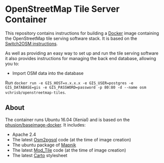 # OpenStreetMap Tile Server Container

This repository contains instructions for building a
[Docker](https://www.docker.io/) image containing the OpenStreetMap tile
serving software stack.  It is based on the
[Switch2OSM instructions](https://switch2osm.org/manually-building-a-tile-server-16-04-2-lts/).

As well as providing an easy way to set up and run the tile serving software it
also provides instructions for managing the back end database, allowing you to:

* Import OSM data into the database


Run `docker run -e GIS_HOST=x.x.x.x -e GIS_USER=postgres -e GIS_DATABASE=gis -e GIS_PASSWORD=password -p 80:80 -d --name osm vchrisb/openstreetmap-tiles`.

## About

The container runs Ubuntu 16.04 (Xenial) and is based on the
[phusion/baseimage-docker](https://github.com/phusion/baseimage-docker).  It
includes:

* Apache 2.4
* The latest [Osm2pgsql](http://wiki.openstreetmap.org/wiki/Osm2pgsql) code (at
  the time of image creation)
* The ubuntu package of [Mapnik](http://mapnik.org/)
* The latest [Mod_Tile](http://wiki.openstreetmap.org/wiki/Mod_tile) code (at
  the time of image creation)
* The latest [Carto](https://github.com/gravitystorm/openstreetmap-carto) stylesheet
